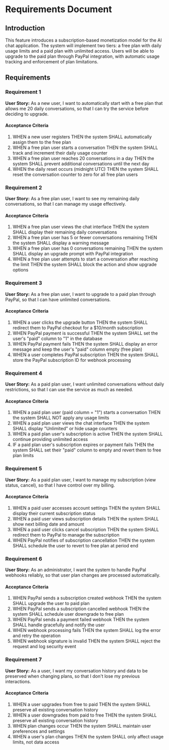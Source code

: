 # Requirements Document

## Introduction

This feature introduces a subscription-based monetization model for the AI chat application. The system will implement two tiers: a free plan with daily usage limits and a paid plan with unlimited access. Users will be able to upgrade to the paid plan through PayPal integration, with automatic usage tracking and enforcement of plan limitations.

## Requirements

### Requirement 1

**User Story:** As a new user, I want to automatically start with a free plan that allows me 20 daily conversations, so that I can try the service before deciding to upgrade.

#### Acceptance Criteria

1. WHEN a new user registers THEN the system SHALL automatically assign them to the free plan
2. WHEN a free plan user starts a conversation THEN the system SHALL track and increment their daily usage counter
3. WHEN a free plan user reaches 20 conversations in a day THEN the system SHALL prevent additional conversations until the next day
4. WHEN the daily reset occurs (midnight UTC) THEN the system SHALL reset the conversation counter to zero for all free plan users

### Requirement 2

**User Story:** As a free plan user, I want to see my remaining daily conversations, so that I can manage my usage effectively.

#### Acceptance Criteria

1. WHEN a free plan user views the chat interface THEN the system SHALL display their remaining daily conversations
2. WHEN a free plan user has 5 or fewer conversations remaining THEN the system SHALL display a warning message
3. WHEN a free plan user has 0 conversations remaining THEN the system SHALL display an upgrade prompt with PayPal integration
4. WHEN a free plan user attempts to start a conversation after reaching the limit THEN the system SHALL block the action and show upgrade options

### Requirement 3

**User Story:** As a free plan user, I want to upgrade to a paid plan through PayPal, so that I can have unlimited conversations.

#### Acceptance Criteria

1. WHEN a user clicks the upgrade button THEN the system SHALL redirect them to PayPal checkout for a $10/month subscription
2. WHEN PayPal payment is successful THEN the system SHALL set the user's "paid" column to "1" in the database
3. WHEN PayPal payment fails THEN the system SHALL display an error message and keep the user's "paid" column empty (free plan)
4. WHEN a user completes PayPal subscription THEN the system SHALL store the PayPal subscription ID for webhook processing

### Requirement 4

**User Story:** As a paid plan user, I want unlimited conversations without daily restrictions, so that I can use the service as much as needed.

#### Acceptance Criteria

1. WHEN a paid plan user (paid column = "1") starts a conversation THEN the system SHALL NOT apply any usage limits
2. WHEN a paid plan user views the chat interface THEN the system SHALL display "Unlimited" or hide usage counters
3. WHEN a paid plan user's subscription is active THEN the system SHALL continue providing unlimited access
4. IF a paid plan user's subscription expires or payment fails THEN the system SHALL set their "paid" column to empty and revert them to free plan limits

### Requirement 5

**User Story:** As a paid plan user, I want to manage my subscription (view status, cancel), so that I have control over my billing.

#### Acceptance Criteria

1. WHEN a paid user accesses account settings THEN the system SHALL display their current subscription status
2. WHEN a paid user views subscription details THEN the system SHALL show next billing date and amount
3. WHEN a paid user clicks cancel subscription THEN the system SHALL redirect them to PayPal to manage the subscription
4. WHEN PayPal notifies of subscription cancellation THEN the system SHALL schedule the user to revert to free plan at period end

### Requirement 6

**User Story:** As an administrator, I want the system to handle PayPal webhooks reliably, so that user plan changes are processed automatically.

#### Acceptance Criteria

1. WHEN PayPal sends a subscription created webhook THEN the system SHALL upgrade the user to paid plan
2. WHEN PayPal sends a subscription cancelled webhook THEN the system SHALL schedule user downgrade to free plan
3. WHEN PayPal sends a payment failed webhook THEN the system SHALL handle gracefully and notify the user
4. WHEN webhook processing fails THEN the system SHALL log the error and retry the operation
5. WHEN webhook signature is invalid THEN the system SHALL reject the request and log security event

### Requirement 7

**User Story:** As a user, I want my conversation history and data to be preserved when changing plans, so that I don't lose my previous interactions.

#### Acceptance Criteria

1. WHEN a user upgrades from free to paid THEN the system SHALL preserve all existing conversation history
2. WHEN a user downgrades from paid to free THEN the system SHALL preserve all existing conversation history
3. WHEN plan changes occur THEN the system SHALL maintain user preferences and settings
4. WHEN a user's plan changes THEN the system SHALL only affect usage limits, not data access